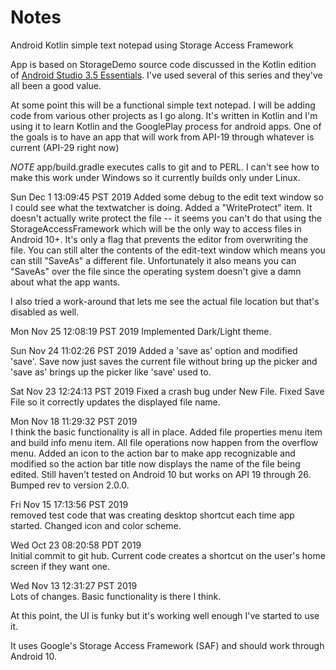 # Notes
Android Kotlin simple text notepad using Storage Access Framework

App is based on StorageDemo source code discussed in 
the Kotlin edition of 
[Android Studio 3.5 Essentials](https://www.ebookfrenzy.com/ebookpages/kotlin_android_studio_35_ebook.html).
I've used several of this series and they've all been a good value.

At some point this will be a functional simple text notepad.
I will be adding code from various other projects as I go
along.  It's written in Kotlin and I'm using it to learn
Kotlin and the GooglePlay process for android apps.  One of
the goals is to have an app that will work from API-19
through whatever is current (API-29 right now)

*NOTE* app/build.gradle executes calls to git and to PERL.
I can't see how to make this work under Windows so it
currently builds only under Linux.

Sun Dec  1 13:09:45 PST 2019
Added some debug to the edit text window so I could see what the textwatcher
is doing.  Added a "WriteProtect" item.  It doesn't actually write protect
the file -- it seems you can't do that using the StorageAccessFramework
which will be the only way to access files in Android 10+.  It's only a flag
that prevents the editor from overwriting the file.  You can still alter the
contents of the edit-text window which means you can still "SaveAs" a different
file.  Unfortunately it also means you can "SaveAs" over the file since the
operating system doesn't give a damn about what the app wants.

I also tried a work-around that lets me see the actual file location but 
that's disabled as well.

Mon Nov 25 12:08:19 PST 2019
Implemented Dark/Light theme.

Sun Nov 24 11:02:26 PST 2019
Added a 'save as' option and modified 'save'.  Save
now just saves the current file without bring up the picker
and 'save as' brings up the picker like 'save' used to.

Sat Nov 23 12:24:13 PST 2019
Fixed a crash bug under New File.  Fixed Save File so it
correctly updates the displayed file name.

Mon Nov 18 11:29:32 PST 2019<br>
I think the basic functionality is all in place.  Added
file properties menu item and build info menu item.
All file operations now happen from the overflow menu.
Added an icon to the action bar to make app recognizable
and modified so the action bar title now displays the name of
the file being edited.
Still haven't tested on Android 10 but works on API 19 through
26.
Bumped rev to version 2.0.0.

Fri Nov 15 17:13:56 PST 2019<br>
removed test code that was creating desktop shortcut each time app started.
Changed icon and color scheme.

Wed Oct 23 08:20:58 PDT 2019<br>
Initial commit to git hub.  Current code creates a shortcut
on the user's home screen if they want one.

Wed Nov 13 12:31:27 PST 2019<br>
Lots of changes.   Basic functionality is there I think.

At this point, the UI is funky but it's working well enough I've 
started to use it.

It uses Google's Storage Access Framework (SAF) and should work
through Android 10.
